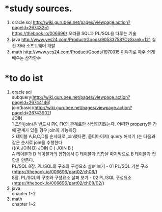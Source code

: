 *study sources.
=============
1. oracle sql 
http://wiki.gurubee.net/pages/viewpage.action?pageId=26743251   
https://thebook.io/006696/ 오라클 SQL과 PL/SQL을 다루는 기숢
2. java
http://www.yes24.com/Product/Goods/90533758?OzSrank=121
실전 자바 소프트웨어 개발
3. math
http://www.yes24.com/Product/Goods/1970015
이야기로 아주 쉽게 배우는 삼각함수

*to do ist
=============
1. oracle sql   
	subquery(http://wiki.gurubee.net/pages/viewpage.action?pageId=26744146)   
	join(basic)(http://wiki.gurubee.net/pages/viewpage.action?pageId=26743902)   
	JOIN   
	1 조인(join)은 반드시 PK, FK의 관계로만 성립되지않는다. 어떠한 property든 간에 관계가 있을 경우 join이 가능하당   
	2 테이블 A,B,C,D를 순서대로 join했다면, 옵티마이저( query 해석기 )는 다음과 같은 순서로 join을 수행한다   
		(((A JOIN D) JOIN C ) JOIN B )   
		A 테이블과 D 테이블과의 집합에서 C 테이블과 집합을 마지막으로 B 테이블과 집합을 만든다.   
	PL/SQL 8장. PL/SQL의 구조와 구성요소 살펴 보기 - 01 PL/SQL 기본 구조(https://thebook.io/006696/part02/ch08/)   
	       8장. PL/SQL의 구조와 구성요소 살펴 보기 - 02 PL/SQL 구성요소(https://thebook.io/006696/part02/ch08/02/)   
3. java   
	chapter 1~2   
4. math   
	chapter 1~2   
